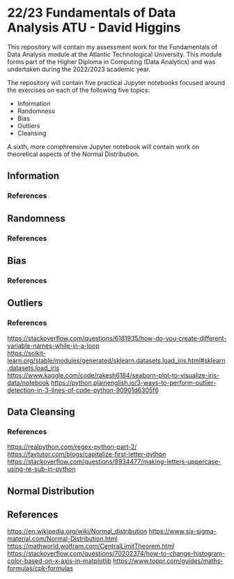 # 22/23 Fundamentals of Data Analysis ATU - David Higgins

This repository will contain my assessment work for the Fundamentals of Data Analysis module at the Atlantic Technological University. This module forms part of the Higher Diploma in Computing (Data Analytics) and was undertaken during the 2022/2023 academic year.

The repository will contain five practical Jupyter notebooks focused around the exercises on each of the following five topics:

* Information
* Randomness
* Bias
* Outliers
* Cleansing

A sixth, more comphrensive Jupyter notebook will contain work on theoretical aspects of the Normal Distribution.

## Information

### References

## Randomness

### References

## Bias

### References

## Outliers

### References
https://stackoverflow.com/questions/6181935/how-do-you-create-different-variable-names-while-in-a-loop  
https://scikit-learn.org/stable/modules/generated/sklearn.datasets.load_iris.html#sklearn.datasets.load_iris  
https://www.kaggle.com/code/rakesh6184/seaborn-plot-to-visualize-iris-data/notebook
https://python.plainenglish.io/3-ways-to-perform-outlier-detection-in-3-lines-of-code-python-90901d6305f6

## Data Cleansing

### References
https://realpython.com/regex-python-part-2/
https://favtutor.com/blogs/capitalize-first-letter-python
https://stackoverflow.com/questions/8934477/making-letters-uppercase-using-re-sub-in-python

## Normal Distribution

## References
https://en.wikipedia.org/wiki/Normal_distribution 
https://www.six-sigma-material.com/Normal-Distribution.html 
https://mathworld.wolfram.com/CentralLimitTheorem.html
https://stackoverflow.com/questions/70202374/how-to-change-histogram-color-based-on-x-axis-in-matplotlib
https://www.toppr.com/guides/maths-formulas/cpk-formulas